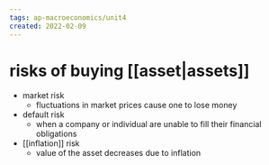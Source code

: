 ```yaml
---
tags: ap-macroeconomics/unit4 
created: 2022-02-09
---
```


# risks of buying [[asset|assets]]

- market risk
	- fluctuations in market prices cause one to lose money
- default risk
	- when a company or individual are unable to fill their financial obligations
- [[inflation]] risk
	- value of the asset decreases due to inflation

<!---->